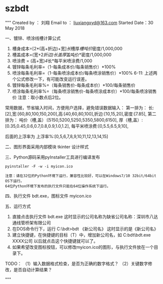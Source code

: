 # szbdt
"""
Created by ： 刘翔
Email to   ： liuxiangxyd@163.com
Started Date：30 May 2018

一、镀锌、喷涂线槽计算公式
1. 槽身成本=[2*(高+折边)+宽]*长*槽厚*槽吨价*密度/1,000,000
2. 槽盖成本=(宽+2*折边)*长*盖厚*盖吨价*密度/1,000,000
3. 喷涂费 = (高+宽)*4*长*每平米喷涂费/1,000
4. 镀锌每条毛利率=（1-每条成本价/每条销售价）*100%
5. 喷涂每条毛利率=（1-每条喷涂成本价/每条喷涂销售价）*100%
6-11: 上述两个公式修改一下，有可能改变运行误差。
4. 镀锌每条毛利率%=（每条销售价-每条成本价）*100/每条销售价
5. 喷涂每条毛利率%=（每条喷涂销售价-每条喷涂成本价）*100/每条喷涂销售价
注意：取小数点后2位。

常用数据，节省输入时间，方便用户选择，避免错误数据输入：
第一排为：
长: [2],宽:[60,80,100,150,200],高:[40,60,80,100],折边:[10,15,20],密度:[7.85],
第二排为：
    吨价（槽,盖）:[5150,5200,5250,5350,5800,6150],
    厚（槽,盖）:[0.35,0.45,0.6,0.7,0.8,0.9,1.0,1.2],
    每平米喷涂费:[0,5.5,6.5,9,10],

后面的上浮率为
    上浮率%:[0,5,6,7,8,9,10,11,12,13,14,15]

二、图形界面采用内部模块 tkinter 设计样式

三、Python源码采用pyInstaller工具进行编译发布

    pyinstaller -F -w -i myicon.ico

    注意：请在32位的Python环境下运行，兼容性比较好，可以在Windows7/10 32bit/64bit OS下运行。
    64位Python环境下发布的执行文件只能在64位操作系统下运行。

四、执行文件 bdt.exe，图标文件 myicon.ico

五、运行方式
1. 直接点击执行文件 bdt.exe
   这时显示的公司名称为缺省公司名称：深圳市八达通线管桥架有限公司
2. 在DOS命令行下，运行 C:\bdt>bdt 《新公司名》
   这时显示的是《新公司名》
3. 建立快捷键，在快捷键的目标（T）中，增加新公司名，如
   C:bdt\bdt.exe XXXX公司
   以后就点击这个快捷键就可以了。
4. 如果希望改变图标按钮，可以修改myicon.ico的图形，与执行文件放在一个目录下。

TODO：
（1）输入数据格式检查，是否为正确的数字格式？
（2）关键数字修改，是否自动计算结果？

"""
